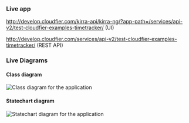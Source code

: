 ### Live app

http://develop.cloudfier.com/kirra-api/kirra-ng/?app-path=/services/api-v2/test-cloudfier-examples-timetracker/ (UI)

http://develop.cloudfier.com/services/api-v2/test-cloudfier-examples-timetracker/ (REST API)


### Live Diagrams

#### Class diagram

![Class diagram for the application](https://develop.cloudfier.com/services/diagram/test-cloudfier-examples-timetracker/package/timetracker.uml?showClassifierCompartments=Always&showStaticFeatures=true&showClasses=true&showAssociationEndName=false&showAttributes=true&showOperations=true&showComments=true&showParameters=true&showAssociationEndMultiplicity=true&showMinimumVisibility=Public&showFeatureVisibility=false&showParameterNames=false&showDerivedElements=false&showAssociationName=true)

#### Statechart diagram

![Statechart diagram for the application](https://develop.cloudfier.com/services/diagram/test-cloudfier-examples-timetracker/package/timetracker.uml?showStateMachines=true)
